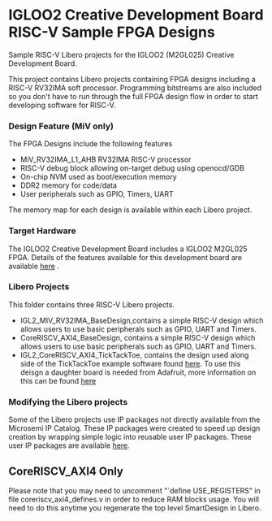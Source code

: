 # IGLOO2 Creative Development Board RISC-V Sample FPGA Designs 
Sample RISC-V Libero projects for the IGLOO2 (M2GL025) Creative Development Board.

This project contains Libero projects containing FPGA designs including a RISC-V RV32IMA soft processor. Programming bitstreams are also included so you don't have to run through the full FPGA design flow in order to start developing software for RISC-V.

### Design Feature (MiV only)
The FPGA Designs include the following features
* MiV_RV32IMA_L1_AHB RV32IMA RISC-V processor 
* RISC-V debug block allowing on-target debug using openocd/GDB
* On-chip NVM used as boot/execution memory
* DDR2 memory for code/data
* User peripherals such as GPIO, Timers, UART

The memory map for each design is available within each Libero project.

### Target Hardware
The IGLOO2 Creative Development Board includes a IGLOO2 M2GL025 FPGA. Details of the features available for this development board are available [here](https://www.microsemi.com/products/fpga-soc/design-resources/dev-kits/smartfusion2/future-creative-board) .

### Libero Projects
This folder contains three RISC-V Libero  projects.

* IGL2_MIV_RV32IMA_BaseDesign,contains a simple RISC-V design which allows users to use basic peripherals such as GPIO, UART and Timers. 
* CoreRISCV_AXI4_BaseDesign, contains a simple RISC-V design which allows users to use basic peripherals such as GPIO, UART and Timers. 
* IGL2_CoreRISCV_AXI4_TickTackToe, contains the design used along side of the TickTackToe example software found [here](https://github.com/CLappin/M2GL025-Creative-Board/tree/master/Example_Software_Projects). To use this deisgn a daughter board is needed from Adafruit, more information on this can be found [here](https://www.adafruit.com/product/1651)

### Modifying the Libero projects
Some of the Libero projects use IP packages not directly available from the Microsemi IP Catalog. These IP packages were created to speed up design creation by wrapping simple logic into reusable user IP packages.
These user IP packages are available [here](https://github.com/RISCV-on-Microsemi-FPGA/riscv-junk-drawer/tree/master/IP-packages).

## CoreRISCV_AXI4 Only
Please note that you may need to uncomment "`define USE_REGISTERS" in file coreriscv_axi4_defines.v in order to reduce RAM blocks usage. You will need to do this anytime you regenerate the top level SmartDesign in Libero.
